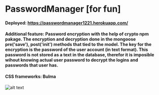 # PasswordManager [for fun]
#### Deployed: https://passwordmanager1221.herokuapp.com/


#### Additional feature: Password encryption with the help of crypto npm pakage. The encryption and decryption done in the mongoose pre('save'), post('init') methods that tied to the model. The key for the encryption is the password of the user account (in text format). This password is not stored as a text in the database, therefor it is imposible wihout knowing actual user password to decrypt the logins and passwords that user has.     


#### CSS frameworks: Bulma

![alt text](car.JPG)
